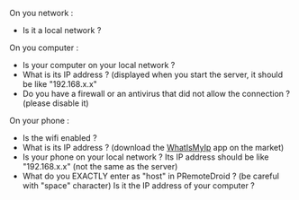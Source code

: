 On you network :
  * Is it a local network ?

On you computer :
  * Is your computer on your local network ?
  * What is its IP address ? (displayed when you start the server, it should be like "192.168.x.x"
  * Do you have a firewall or an antivirus that did not allow the connection ? (please disable it)

On your phone :
  * Is the wifi enabled ?
  * What is its IP address ? (download the [WhatIsMyIp](http://www.cyrket.com/p/android/org.donpark.whatismyip/) app on the market)
  * Is your phone on your local network ? Its IP address should be like "192.168.x.x" (not the same as the server)
  * What do you EXACTLY enter as "host" in PRemoteDroid ? (be careful with "space" character) Is it the IP address of your computer ?
